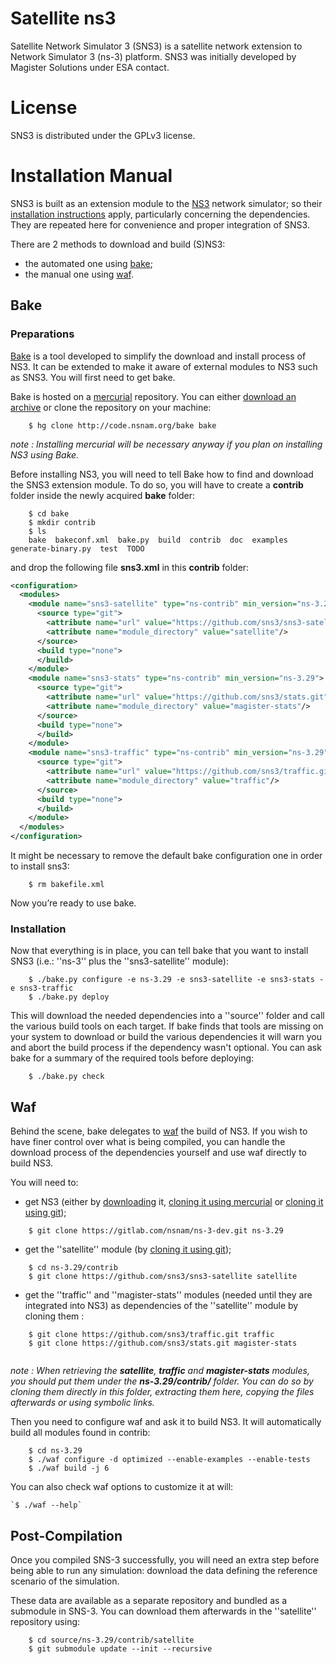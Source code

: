 # Satellite ns3

Satellite Network Simulator 3 (SNS3) is a satellite network extension to Network Simulator 3 (ns-3) platform.
SNS3 was initially developed by Magister Solutions under ESA contact.

# License

SNS3 is distributed under the GPLv3 license.

# Installation Manual

SNS3 is built as an extension module to the [NS3](https://www.nsnam.org/) network simulator; so their [installation instructions](https://www.nsnam.org/docs/release/3.29/tutorial/html/getting-started.html) apply, particularly concerning the dependencies. They are repeated here for convenience and proper integration of SNS3.

There are 2 methods to download and build (S)NS3:

*  the automated one using [bake](#bake);
*  the manual one using [waf](#waf).

## Bake

### Preparations


[Bake](http://planete.inria.fr/software/bake/index.html) is a tool developed to simplify the download and install process of NS3. It can be extended to make it aware of external modules to NS3 such as SNS3. You will first need to get bake.

Bake is hosted on a [mercurial](https://www.mercurial-scm.org/) repository. You can either [download an archive](http://code.nsnam.org/bake/archive/tip.tar.gz) or clone the repository on your machine:

```
	$ hg clone http://code.nsnam.org/bake bake
```

*note : Installing mercurial will be necessary anyway if you plan on installing NS3 using Bake.*

Before installing NS3, you will need to tell Bake how to find and download the SNS3 extension module. To do so, you will have to create a **contrib** folder inside the newly acquired **bake** folder:

```
	$ cd bake
	$ mkdir contrib
	$ ls
	bake  bakeconf.xml  bake.py  build  contrib  doc  examples  generate-binary.py  test  TODO
```


and drop the following file **sns3.xml** in this **contrib** folder:

```xml
<configuration>
  <modules>
    <module name="sns3-satellite" type="ns-contrib" min_version="ns-3.29">
      <source type="git">
        <attribute name="url" value="https://github.com/sns3/sns3-satellite.git"/>
        <attribute name="module_directory" value="satellite"/>
      </source>
      <build type="none">
      </build>
    </module>
    <module name="sns3-stats" type="ns-contrib" min_version="ns-3.29">
      <source type="git">
        <attribute name="url" value="https://github.com/sns3/stats.git"/>
        <attribute name="module_directory" value="magister-stats"/>
      </source>
      <build type="none">
      </build>
    </module>
    <module name="sns3-traffic" type="ns-contrib" min_version="ns-3.29">
      <source type="git">
        <attribute name="url" value="https://github.com/sns3/traffic.git" />
        <attribute name="module_directory" value="traffic"/>
      </source>
      <build type="none">
      </build>
    </module>
  </modules>
</configuration>
```
It might be necessary to remove the default bake configuration one in order to install sns3:
```
	$ rm bakefile.xml
```

Now you’re ready to use bake.

### Installation

Now that everything is in place, you can tell bake that you want to install SNS3 (i.e.: ''ns-3'' plus the ''sns3-satellite'' module):

```
	$ ./bake.py configure -e ns-3.29 -e sns3-satellite -e sns3-stats -e sns3-traffic
	$ ./bake.py deploy
```

This will download the needed dependencies into a ''source'' folder and call the various build tools on each target. 
If bake finds that tools are missing on your system to download or build the various dependencies it will warn you 
and abort the build process if the dependency wasn't optional. You can ask bake for a summary of the required tools before deploying:

```
	$ ./bake.py check
```

## Waf

Behind the scene, bake delegates to [waf](https://waf.io/apidocs/index.html) the build of NS3. If you wish to have finer 
control over what is being compiled, you can handle the download process of the dependencies yourself and use waf directly to build NS3.

You will need to:


*  get NS3 (either by [downloading](https://www.nsnam.org/release/) it, [cloning it using mercurial](http://code.nsnam.org/) or [cloning it using git](https://gitlab.com/nsnam/ns-3-dev.git));
```
    $ git clone https://gitlab.com/nsnam/ns-3-dev.git ns-3.29

```

*  get the ''satellite'' module (by [cloning it using git](https://github.com/sns3/sns3-satellite));
```
    $ cd ns-3.29/contrib
    $ git clone https://github.com/sns3/sns3-satellite satellite

```
*  get the ''traffic'' and ''magister-stats'' modules (needed until they are integrated into NS3) as dependencies of the ''satellite'' module by cloning them :


```
    $ git clone https://github.com/sns3/traffic.git traffic
    $ git clone https://github.com/sns3/stats.git magister-stats
    
```

*note : When retrieving the **satellite**, **traffic** and **magister-stats** modules, you should put 
them under the **ns-3.29/contrib/** folder. You can do so by cloning them directly in this folder, 
extracting them here, copying the files afterwards or using symbolic links.*

Then you need to configure waf and ask it to build NS3. It will automatically build all modules found in contrib:

```
	$ cd ns-3.29
	$ ./waf configure -d optimized --enable-examples --enable-tests
	$ ./waf build -j 6
```
You can also check waf options to customize it at will:


```
`$ ./waf --help`
```

## Post-Compilation

Once you compiled SNS-3 successfully, you will need an extra step before being able to run any simulation: download the data defining the reference scenario of the simulation.

These data are available as a separate repository and bundled as a submodule in SNS-3. You can download them afterwards in the ''satellite'' repository using:

```
	$ cd source/ns-3.29/contrib/satellite
	$ git submodule update --init --recursive
```
